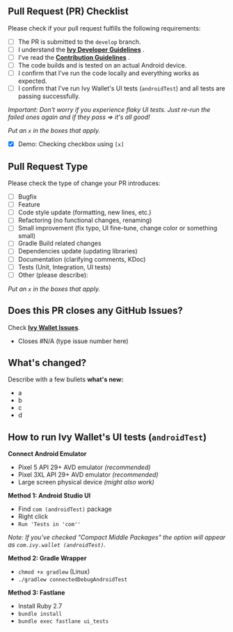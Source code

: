 ## Pull Request (PR) Checklist

Please check if your pull request fulfills the following requirements:

- [ ] The PR is submitted to the `develop` branch.
- [ ] I understand
  the **[Ivy Developer Guidelines](https://github.com/ILIYANGERMANOV/ivy-wallet/blob/main/docs/Developer-Guidelines.md)**
  .
- [ ] I've read
  the **[Contribution Guidelines](https://github.com/ILIYANGERMANOV/ivy-wallet/blob/main/CONTRIBUTING.md)**
  .
- [ ] The code builds and is tested on an actual Android device.
- [ ] I confirm that I've run the code locally and everything works as expected.
- [ ] I confirm that I've run Ivy Wallet's UI tests (`androidTest`) and all tests are passing
  successfully.

_Important: Don't worry if you experience flaky UI tests. Just re-run the failed ones again and if
they pass => it's all good!_

_Put an `x` in the boxes that apply._

- [x] Demo: Checking checkbox using `[x]`

## Pull Request Type

Please check the type of change your PR introduces:

- [ ] Bugfix
- [ ] Feature
- [ ] Code style update (formatting, new lines, etc.)
- [ ] Refactoring (no functional changes, renaming)
- [ ] Small improvement (fix typo, UI fine-tune, change color or something small)
- [ ] Gradle Build related changes
- [ ] Dependencies update (updating libraries)
- [ ] Documentation (clarifying comments, KDoc)
- [ ] Tests (Unit, Integration, UI tests)
- [ ] Other (please describe):

_Put an `x` in the boxes that apply._

## Does this PR closes any GitHub Issues?

Check **[Ivy Wallet Issues](https://github.com/ILIYANGERMANOV/ivy-wallet/issues)**.

- Closes #N/A (type issue number here)

## What's changed?

Describe with a few bullets **what's new:**

- a
- b
- c
- d

## How to run Ivy Wallet's UI tests (`androidTest`)

**Connect Android Emulator**

- Pixel 5 API 29+ AVD emulator _(recommended)_
- Pixel 3XL API 29+ AVD emulator _(recommended)_
- Large screen physical device _(might also work)_

**Method 1: Android Studio UI**

- Find `com (androidTest)` package
- Right click
- `Run 'Tests in 'com''`

_Note: If you've checked "Compact Middle Packages" the option will appear
as `com.ivy.wallet (androidTest)`._

**Method 2: Gradle Wrapper**

- `chmod +x gradlew` (Linux)
- `./gradlew connectedDebugAndroidTest`

**Method 3: Fastlane**

- Install Ruby 2.7
- `bundle install`
- `bundle exec fastlane ui_tests`
